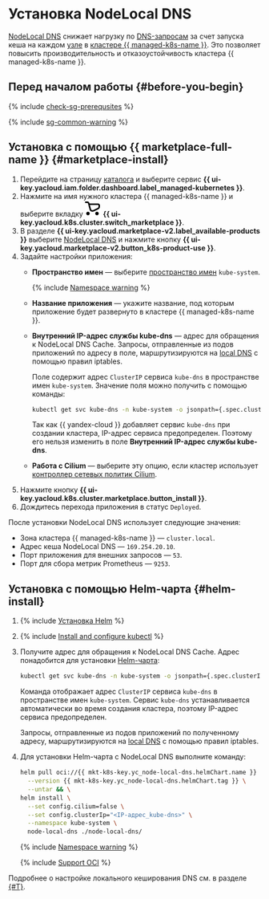 # Установка NodeLocal DNS

[NodeLocal DNS](/marketplace/products/yc/node-local-dns) снижает нагрузку по [DNS-запросам](../../../glossary/dns.md) за счет запуска кеша на каждом [узле](../../concepts/index.md#node-group) в [кластере {{ managed-k8s-name }}](../../concepts/index.md#kubernetes-cluster). Это позволяет повысить производительность и отказоустойчивость кластера {{ managed-k8s-name }}.

## Перед началом работы {#before-you-begin}

{% include [check-sg-prerequsites](../../../_includes/managed-kubernetes/security-groups/check-sg-prerequsites-lvl3.md) %}

{% include [sg-common-warning](../../../_includes/managed-kubernetes/security-groups/sg-common-warning.md) %}

## Установка с помощью {{ marketplace-full-name }} {#marketplace-install}

1. Перейдите на страницу [каталога](../../../resource-manager/concepts/resources-hierarchy.md#folder) и выберите сервис **{{ ui-key.yacloud.iam.folder.dashboard.label_managed-kubernetes }}**.
1. Нажмите на имя нужного кластера {{ managed-k8s-name }} и выберите вкладку ![Marketplace](../../../_assets/console-icons/shopping-cart.svg) **{{ ui-key.yacloud.k8s.cluster.switch_marketplace }}**.
1. В разделе **{{ ui-key.yacloud.marketplace-v2.label_available-products }}** выберите [NodeLocal DNS](/marketplace/products/yc/node-local-dns) и нажмите кнопку **{{ ui-key.yacloud.marketplace-v2.button_k8s-product-use }}**.
1. Задайте настройки приложения:
   * **Пространство имен** — выберите [пространство имен](../../concepts/index.md#namespace) `kube-system`.

      {% include [Namespace warning](../../../_includes/managed-kubernetes/kube-system-namespace-warning.md) %}

   * **Название приложения** — укажите название, под которым приложение будет развернуто в кластере {{ managed-k8s-name }}.
   * **Внутренний IP-адрес службы kube-dns** — адрес для обращения к NodeLocal DNS Cache. Запросы, отправленные из подов приложений по адресу в поле, маршрутизируются на [local DNS](https://github.com/kubernetes/enhancements/blob/master/keps/sig-network/1024-nodelocal-cache-dns/README.md#iptables-notrack) с помощью правил iptables.

      Поле содержит адрес `ClusterIP` сервиса `kube-dns` в пространстве имен `kube-system`. Значение поля можно получить с помощью команды:

      ```bash
      kubectl get svc kube-dns -n kube-system -o jsonpath={.spec.clusterIP}
      ```

      Так как {{ yandex-cloud }} добавляет сервис `kube-dns` при создании кластера, IP-адрес сервиса предопределен. Поэтому его нельзя изменить в поле **Внутренний IP-адрес службы kube-dns**.

   * **Работа с Cilium** — выберите эту опцию, если кластер использует [контроллер сетевых политик Cilium](../../concepts/network-policy.md#cilium).
1. Нажмите кнопку **{{ ui-key.yacloud.k8s.cluster.marketplace.button_install }}**.
1. Дождитесь перехода приложения в статус `Deployed`.

После установки NodeLocal DNS использует следующие значения:
* Зона кластера {{ managed-k8s-name }} — `cluster.local`.
* Адрес кеша NodeLocal DNS — `169.254.20.10`.
* Порт приложения для внешних запросов — `53`.
* Порт для сбора метрик Prometheus — `9253`.

## Установка с помощью Helm-чарта {#helm-install}

1. {% include [Установка Helm](../../../_includes/managed-kubernetes/helm-install.md) %}
1. {% include [Install and configure kubectl](../../../_includes/managed-kubernetes/kubectl-install.md) %}
1. Получите адрес для обращения к NodeLocal DNS Cache. Адрес понадобится для установки [Helm-чарта](https://helm.sh/docs/topics/charts/):

   ```bash
   kubectl get svc kube-dns -n kube-system -o jsonpath={.spec.clusterIP}
   ```

   Команда отображает адрес `ClusterIP` сервиса `kube-dns` в пространстве имен `kube-system`. Сервис `kube-dns` устанавливается автоматически во время создания кластера, поэтому IP-адрес сервиса предопределен.

   Запросы, отправленные из подов приложений по полученному адресу, маршрутизируются на [local DNS](https://github.com/kubernetes/enhancements/blob/master/keps/sig-network/1024-nodelocal-cache-dns/README.md#iptables-notrack) с помощью правил iptables.

1. Для установки Helm-чарта с NodeLocal DNS выполните команду:

   ```bash
   helm pull oci://{{ mkt-k8s-key.yc_node-local-dns.helmChart.name }} \
     --version {{ mkt-k8s-key.yc_node-local-dns.helmChart.tag }} \
     --untar && \
   helm install \
     --set config.cilium=false \
     --set config.clusterIp="<IP-адрес_kube-dns>" \
     --namespace kube-system \
     node-local-dns ./node-local-dns/
   ```

   {% include [Namespace warning](../../../_includes/managed-kubernetes/kube-system-namespace-warning.md) %}

   {% include [Support OCI](../../../_includes/managed-kubernetes/note-helm-experimental-oci.md) %}

Подробнее о настройке локального кеширования DNS см. в разделе [{#T}](../../tutorials/node-local-dns.md).

